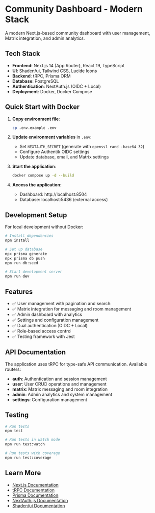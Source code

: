 # Community Dashboard - Modern Stack

A modern Next.js-based community dashboard with user management, Matrix integration, and admin analytics.

## Tech Stack

- **Frontend**: Next.js 14 (App Router), React 19, TypeScript
- **UI**: Shadcn/ui, Tailwind CSS, Lucide Icons
- **Backend**: tRPC, Prisma ORM
- **Database**: PostgreSQL
- **Authentication**: NextAuth.js (OIDC + Local)
- **Deployment**: Docker, Docker Compose

## Quick Start with Docker

1. **Copy environment file**:
   ```bash
   cp .env.example .env
   ```

2. **Update environment variables** in `.env`:
   - Set `NEXTAUTH_SECRET` (generate with `openssl rand -base64 32`)
   - Configure Authentik OIDC settings
   - Update database, email, and Matrix settings

3. **Start the application**:
   ```bash
   docker compose up -d --build
   ```

4. **Access the application**:
   - Dashboard: http://localhost:8504
   - Database: localhost:5436 (external access)

## Development Setup

For local development without Docker:

```bash
# Install dependencies
npm install

# Set up database
npx prisma generate
npx prisma db push
npm run db:seed

# Start development server
npm run dev
```

## Features

- ✅ User management with pagination and search
- ✅ Matrix integration for messaging and room management
- ✅ Admin dashboard with analytics
- ✅ Settings and configuration management
- ✅ Dual authentication (OIDC + Local)
- ✅ Role-based access control
- ✅ Testing framework with Jest

## API Documentation

The application uses tRPC for type-safe API communication. Available routers:

- **auth**: Authentication and session management
- **user**: User CRUD operations and management
- **matrix**: Matrix messaging and room integration
- **admin**: Admin analytics and system management
- **settings**: Configuration management

## Testing

```bash
# Run tests
npm test

# Run tests in watch mode
npm run test:watch

# Run tests with coverage
npm run test:coverage
```

## Learn More

- [Next.js Documentation](https://nextjs.org/docs)
- [tRPC Documentation](https://trpc.io/docs)
- [Prisma Documentation](https://www.prisma.io/docs)
- [NextAuth.js Documentation](https://next-auth.js.org)
- [Shadcn/ui Documentation](https://ui.shadcn.com)
